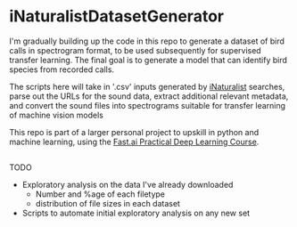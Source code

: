 # iNaturalistDatasetGenerator

I'm gradually building up the code in this repo to generate a dataset of bird calls in spectrogram format, to be used subsequently for supervised transfer learning. The final goal is to generate a model that can identify bird species from recorded calls.

The scripts here will take in '.csv' inputs generated by [iNaturalist](www.inaturalist.org) searches, parse out the URLs for the sound data, extract additional relevant metadata, and convert the sound files into spectrograms suitable for transfer learning of machine vision models

This repo is part of a larger personal project to upskill in python and machine learning, using the [Fast.ai Practical Deep Learning Course](https://course.fast.ai/).

##
TODO

- Exploratory analysis on the data I've already downloaded
    - Number and %age of each filetype
    - distribution of file sizes in each dataset
- Scripts to automate initial exploratory analysis on any new set
